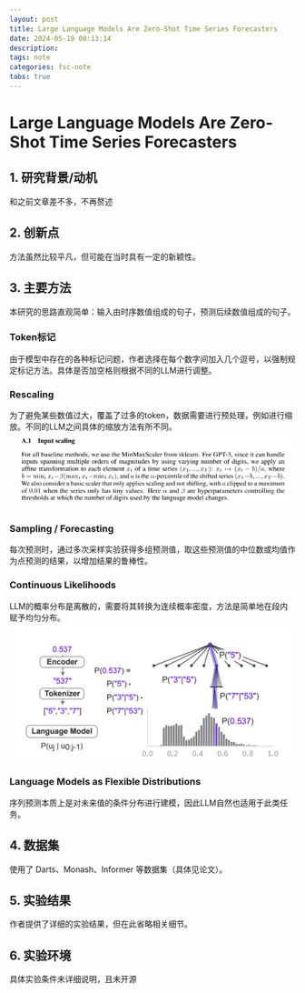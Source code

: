 ```yaml
---
layout: post
title: Large Language Models Are Zero-Shot Time Series Forecasters
date: 2024-05-19 00:13:14
description: 
tags: note
categories: fsc-note
tabs: true
---
```


# Large Language Models Are Zero-Shot Time Series Forecasters

## 1. 研究背景/动机
和之前文章差不多，不再赘述

## 2. 创新点
方法虽然比较平凡，但可能在当时具有一定的新颖性。

## 3. 主要方法
本研究的思路直观简单：输入由时序数值组成的句子，预测后续数值组成的句子。

### Token标记
由于模型中存在的各种标记问题，作者选择在每个数字间加入几个逗号，以强制规定标记方法。具体是否加空格则根据不同的LLM进行调整。

### Rescaling
为了避免某些数值过大，覆盖了过多的token，数据需要进行预处理，例如进行缩放。不同的LLM之间具体的缩放方法有所不同。
![Rescaling 方法示意图](/assets/img/pic/llm4zeroshot/scaling.jpg)

### Sampling / Forecasting
每次预测时，通过多次采样实验获得多组预测值，取这些预测值的中位数或均值作为点预测的结果，以增加结果的鲁棒性。

### Continuous Likelihoods
LLM的概率分布是离散的，需要将其转换为连续概率密度，方法是简单地在段内赋予均匀分布。
![连续概率密度示意图](/assets/img/pic/llm4zeroshot/p.jpg)

### Language Models as Flexible Distributions
序列预测本质上是对未来值的条件分布进行建模，因此LLM自然也适用于此类任务。

## 4. 数据集
使用了 Darts、Monash、Informer 等数据集（具体见论文）。

## 5. 实验结果
作者提供了详细的实验结果，但在此省略相关细节。

## 6. 实验环境
具体实验条件未详细说明，且未开源
